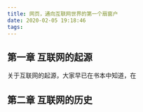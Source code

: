 ```yaml
---
title: 网页，通向互联网世界的第一个扇窗户
date: 2020-02-05 19:18:46
tags:
---
```

## 第一章 互联网的起源
关于互联网的起源，大家早已在书本中知道，在
 
## 第二章 互联网的历史
